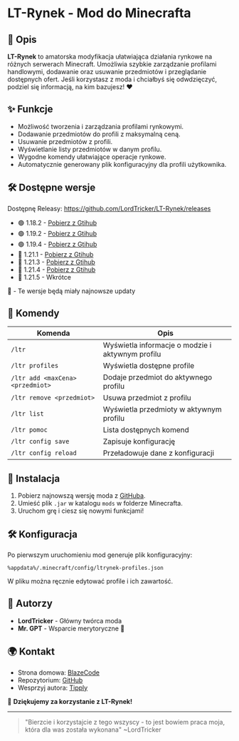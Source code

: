 # LT-Rynek - Mod do Minecrafta

## 📌 Opis
**LT-Rynek** to amatorska modyfikacja ułatwiająca działania rynkowe na różnych serwerach Minecraft. Umożliwia szybkie zarządzanie profilami handlowymi, dodawanie oraz usuwanie przedmiotów i przeglądanie dostępnych ofert. Jeśli korzystasz z moda i chciałbyś się odwdzięczyć, podziel się informacją, na kim bazujesz! ❤️

## ✨ Funkcje
- Możliwość tworzenia i zarządzania profilami rynkowymi.
- Dodawanie przedmiotów do profili z maksymalną ceną.
- Usuwanie przedmiotów z profili.
- Wyświetlanie listy przedmiotów w danym profilu.
- Wygodne komendy ułatwiające operacje rynkowe.
- Automatycznie generowany plik konfiguracyjny dla profili użytkownika.

## 🛠️ Dostępne wersje
Dostępnę Releasy: https://github.com/LordTricker/LT-Rynek/releases
- 🟢 1.18.2 - [Pobierz z Gtihub](https://github.com/LordTricker/LT-Rynek/releases/download/ver%2F1.18.2/ltrynek-1.0.0-Alpha+1.18.2.jar)
- 🟢 1.19.2 - [Pobierz z Gtihub](https://github.com/LordTricker/LT-Rynek/releases/download/ver%2F1.19.2/ltrynek-1.0.2-Alpha+1.19.2.jar)
- 🟢 1.19.4 - [Pobierz z Gtihub](https://github.com/LordTricker/LT-Rynek/releases/download/ver%2F1.19.4/ltrynek-1.0.0-Alpha+1.19.4.jar)
- 🔷 1.21.1 - [Pobierz z Gtihub](https://github.com/LordTricker/LT-Rynek/releases/download/ver%2F1.21.1/ltrynek-1.0.0-Alpha+1.21.1.jar)
- 🔷 1.21.3 - [Pobierz z Gtihub](https://github.com/LordTricker/LT-Rynek/releases/download/ver%2F1.21.4/ltrynek-1.0.0-Alpha+1.21.4.jar)
- 🔷 1.21.4 - [Pobierz z Gtihub](https://github.com/LordTricker/LT-Rynek/releases/download/ver%2F1.21.4/ltrynek-1.0.0-Alpha+1.21.4.jar)
- 🔴 1.21.5 - Wkrótce

🔷 - Te wersje będą miały najnowsze updaty


## 📜 Komendy
| Komenda | Opis |
|---------|------|
| `/ltr` | Wyświetla informacje o modzie i aktywnym profilu |
| `/ltr profiles` | Wyświetla dostępne profile |
| `/ltr add <maxCena> <przedmiot>` | Dodaje przedmiot do aktywnego profilu |
| `/ltr remove <przedmiot>` | Usuwa przedmiot z profilu |
| `/ltr list` | Wyświetla przedmioty w aktywnym profilu |
| `/ltr pomoc` | Lista dostępnych komend |
| `/ltr config save` | Zapisuje konfigurację |
| `/ltr config reload` | Przeładowuje dane z konfiguracji |

## 🔧 Instalacja
1. Pobierz najnowszą wersję moda z [GitHuba](https://github.com/LordTricker/LT-Rynek/).
2. Umieść plik `.jar` w katalogu `mods` w folderze Minecrafta.
3. Uruchom grę i ciesz się nowymi funkcjami!

## 🛠 Konfiguracja
Po pierwszym uruchomieniu mod generuje plik konfiguracyjny:
```
%appdata%/.minecraft/config/ltrynek-profiles.json
```
W pliku można ręcznie edytować profile i ich zawartość.

## 👥 Autorzy
- **LordTricker** - Główny twórca moda
- **Mr. GPT** - Wsparcie merytoryczne 🤖

## 🌍 Kontakt
- Strona domowa: [BlazeCode](https://blazecode.pl/)
- Repozytorium: [GitHub](https://github.com/LordTricker)
- Wesprzyj autora: [Tipply](https://tipply.pl/@lordtricker)

🎉 **Dziękujemy za korzystanie z LT-Rynek!**

---

> "Bierzcie i korzystajcie z tego wszyscy - to jest bowiem praca moja, która dla was została wykonana" ~LordTricker
